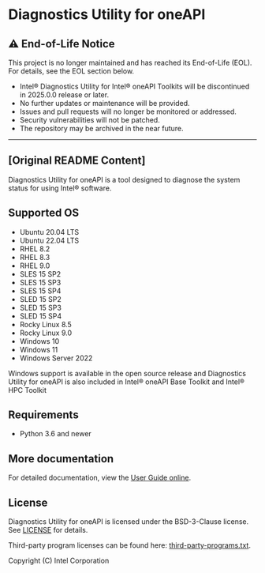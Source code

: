 # Diagnostics Utility for oneAPI

## ⚠️ End-of-Life Notice

This project is no longer maintained and has reached its End-of-Life (EOL). For details, see the EOL section below.
* Intel® Diagnostics Utility for Intel® oneAPI Toolkits will be discontinued in 2025.0.0 release or later.
* No further updates or maintenance will be provided.
* Issues and pull requests will no longer be monitored or addressed.
* Security vulnerabilities will not be patched.
* The repository may be archived in the near future.

***

## [Original README Content]

Diagnostics Utility for oneAPI is a tool designed to diagnose the system status for using Intel® software.

## Supported OS

- Ubuntu 20.04 LTS
- Ubuntu 22.04 LTS
- RHEL 8.2
- RHEL 8.3
- RHEL 9.0
- SLES 15 SP2
- SLES 15 SP3
- SLES 15 SP4
- SLED 15 SP2
- SLED 15 SP3
- SLED 15 SP4
- Rocky Linux 8.5
- Rocky Linux 9.0
- Windows 10
- Windows 11
- Windows Server 2022

Windows support is available in the open source release and Diagnostics Utility for oneAPI is also included in Intel® oneAPI Base Toolkit and Intel® HPC Toolkit

## Requirements

- Python 3.6 and newer

## More documentation

For detailed documentation, view the
[User Guide online](https://www.intel.com/content/www/us/en/develop/documentation/diagnostic-utility-user-guide/top.html).

## License

Diagnostics Utility for oneAPI is licensed under the BSD-3-Clause license.
See [LICENSE](licensing/LICENSE) for details.

Third-party program licenses can be found here: [third-party-programs.txt](licensing/third-party-programs.txt).

Copyright (C) Intel Corporation
